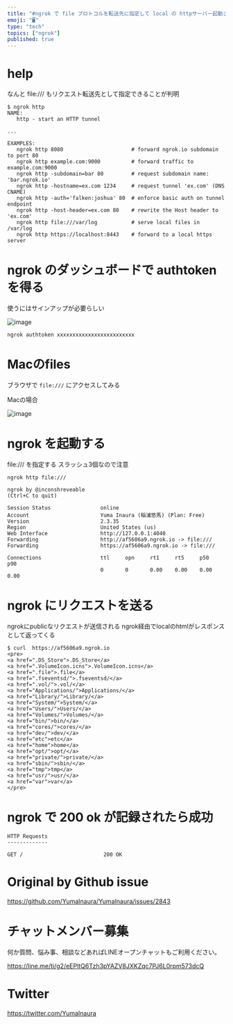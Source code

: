 ```yaml
---
title: "#ngrok で file プロトコルを転送先に指定して local の httpサーバー起動さえ不要の 200 ok レスポンスのテストを"
emoji: "🖥"
type: "tech"
topics: ["ngrok"]
published: true
---
```


# help

なんと file:/// もリクエスト転送先として指定できることが判明

```
$ ngrok http
NAME:
   http - start an HTTP tunnel

...

EXAMPLES:
   ngrok http 8080                      # forward ngrok.io subdomain to port 80
   ngrok http example.com:9000          # forward traffic to example.com:9000
   ngrok http -subdomain=bar 80         # request subdomain name: 'bar.ngrok.io'
   ngrok http -hostname=ex.com 1234     # request tunnel 'ex.com' (DNS CNAME)
   ngrok http -auth='falken:joshua' 80  # enforce basic auth on tunnel endpoint
   ngrok http -host-header=ex.com 80    # rewrite the Host header to 'ex.com'
   ngrok http file:///var/log           # serve local files in /var/log
   ngrok http https://localhost:8443    # forward to a local https server

```

# ngrok のダッシュボードで authtoken を得る

使うにはサインアップが必要らしい

![image](https://user-images.githubusercontent.com/13635059/70758958-f5367a00-1d87-11ea-9887-e74b2035422c.png)

```
ngrok authtoken xxxxxxxxxxxxxxxxxxxxxxxxx
```

# Macのfiles

ブラウザで `file:///` にアクセスしてみる

Macの場合

![image](https://user-images.githubusercontent.com/13635059/70759076-69711d80-1d88-11ea-8357-cc5d567668a2.png)

# ngrok を起動する

file:/// を指定する
スラッシュ3個なので注意

`ngrok http file:///`

```
ngrok by @inconshreveable                                                                                                      (Ctrl+C to quit)

Session Status                online
Account                       Yuma Inaura (稲浦悠馬) (Plan: Free)
Version                       2.3.35
Region                        United States (us)
Web Interface                 http://127.0.0.1:4040
Forwarding                    http://af5606a9.ngrok.io -> file:///
Forwarding                    https://af5606a9.ngrok.io -> file:///

Connections                   ttl     opn     rt1     rt5     p50     p90
                              0       0       0.00    0.00    0.00    0.00
```


# ngrok にリクエストを送る

ngrokにpublicなリクエストが送信される
ngrok経由でlocalのhtmlがレスポンスとして返ってくる

```
$ curl  https://af5606a9.ngrok.io
<pre>
<a href=".DS_Store">.DS_Store</a>
<a href=".VolumeIcon.icns">.VolumeIcon.icns</a>
<a href=".file">.file</a>
<a href=".fseventsd/">.fseventsd/</a>
<a href=".vol/">.vol/</a>
<a href="Applications/">Applications/</a>
<a href="Library/">Library/</a>
<a href="System/">System/</a>
<a href="Users/">Users/</a>
<a href="Volumes/">Volumes/</a>
<a href="bin/">bin/</a>
<a href="cores/">cores/</a>
<a href="dev/">dev/</a>
<a href="etc">etc</a>
<a href="home">home</a>
<a href="opt/">opt/</a>
<a href="private/">private/</a>
<a href="sbin/">sbin/</a>
<a href="tmp">tmp</a>
<a href="usr/">usr/</a>
<a href="var">var</a>
</pre>
```

# ngrok で 200 ok が記録されたら成功

```
HTTP Requests
-------------

GET /                          200 OK
```


# Original by Github issue

https://github.com/YumaInaura/YumaInaura/issues/2843








<!-- Update From Qiita API -->

# チャットメンバー募集


何か質問、悩み事、相談などあればLINEオープンチャットもご利用ください。

https://line.me/ti/g2/eEPltQ6Tzh3pYAZV8JXKZqc7PJ6L0rpm573dcQ





# Twitter


https://twitter.com/YumaInaura


<!-- Update From Qiita API -->


